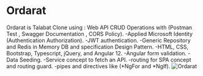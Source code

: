 # Ordarat
Ordarat is Talabat Clone using : Web API CRUD Operations with (Postman Test , Swagger Documentation , CORS Policy). -Applied Microsoft Identity (Authentication Authorization). -JWT authentication. -Generic Repository and Redis in Memory DB and specification Design Pattern. -HTML, CSS, Bootstrap, Typescript, jQuery, and Angular 12. -Angular form validation. -Data Seeding. -Service concept to fetch an API. -routing for SPA concept and routing guard. -pipes and directives like (*NgFor and *NgIf).
![Ordarat](https://user-images.githubusercontent.com/79394414/192775188-6381321d-9798-4f60-8593-b902e17ec1d8.png)
